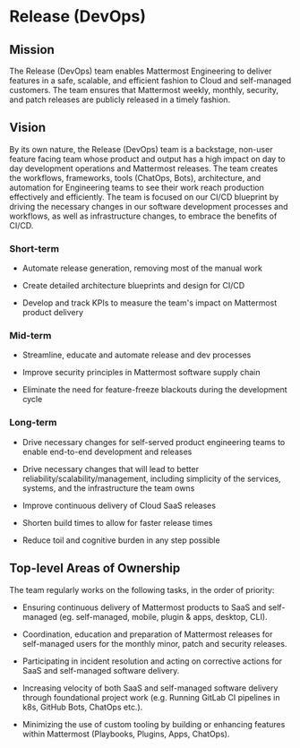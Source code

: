 # Release (DevOps)

## Mission

The Release (DevOps) team enables Mattermost Engineering to deliver features in a safe, scalable, and efficient fashion to Cloud and self-managed customers. 
The team ensures that Mattermost weekly, monthly, security, and patch releases are publicly released in a timely fashion.

## Vision

By its own nature, the Release (DevOps) team is a backstage, non-user feature facing team whose product and output has a high impact on day to day development operations and Mattermost releases. The team creates the workflows, frameworks, tools (ChatOps, Bots), architecture, and automation for Engineering teams to see their work reach production effectively and efficiently. The team is focused on our CI/CD blueprint by driving the necessary changes in our software development processes and workflows, as well as infrastructure changes, to embrace the benefits of CI/CD.

### Short-term

- Automate release generation, removing most of the manual work

- Create detailed architecture blueprints and design for CI/CD 

- Develop and track KPIs to measure the team's impact on Mattermost product delivery

### Mid-term

- Streamline, educate and automate release and dev processes

- Improve security principles in Mattermost software supply chain

- Eliminate the need for feature-freeze blackouts during the development cycle

### Long-term

- Drive necessary changes for self-served product engineering teams to enable end-to-end development and releases

- Drive necessary changes that will lead to better reliability/scalability/management, including simplicity of the services, systems, and the infrastructure the team owns

- Improve continuous delivery of Cloud SaaS releases 

- Shorten build times to allow for faster release times

- Reduce toil and cognitive burden in any step possible

## Top-level Areas of Ownership

The team regularly works on the following tasks, in the order of priority: 
- Ensuring continuous delivery of Mattermost products to SaaS and self-managed (eg. self-managed, mobile, plugin & apps, desktop, CLI).

- Coordination, education and preparation of Mattermost releases for self-managed users for the monthly minor, patch and security releases. 

- Participating in incident resolution and acting on corrective actions for SaaS and self-managed software delivery.

- Increasing velocity of both SaaS and self-managed software delivery through foundational project work (e.g. Running GitLab CI pipelines in k8s, GitHub Bots, ChatOps etc.).

- Minimizing the use of custom tooling by building or enhancing features within Mattermost (Playbooks, Plugins, Apps, ChatOps).
